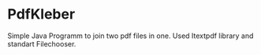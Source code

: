 PdfKleber
=========

Simple Java Programm to join two pdf files in one. Used Itextpdf library and standart Filechooser.
